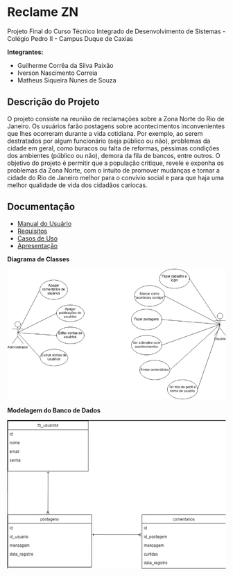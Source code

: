 # Reclame ZN

Projeto Final do Curso Técnico Integrado de Desenvolvimento de Sistemas - Colégio Pedro II - Campus Duque de Caxias

**Integrantes:**
 - Guilherme Corrêa da Silva Paixão
 - Iverson Nascimento Correia
 - Matheus Siqueira Nunes de Souza

 ## Descrição do Projeto

O projeto consiste na reunião de reclamações sobre a Zona Norte do Rio de Janeiro. Os usuários farão postagens sobre acontecimentos inconvenientes que lhes ocorreram durante a vida cotidiana. Por exemplo, ao serem destratados por algum funcionário (seja público ou não), problemas da cidade em geral, como buracos ou falta de reformas, péssimas condições dos ambientes (público ou não), demora da fila de bancos, entre outros.
O objetivo do projeto é permitir que a população critique, revele e exponha os problemas da Zona Norte, com o intuito de promover mudanças e tornar a cidade do Rio de Janeiro melhor para o convívio social e para que haja uma melhor qualidade de vida dos cidadãos cariocas.
## Documentação

- [Manual do Usuário](manual.md)
- [Requisitos](requisitos.md)
- [Casos de Uso](casos-de-uso.md)
- [Apresentação](apresentacao.pdf)

**Diagrama de Classes**

![Diagrama de Classes](diagrama_casos_de_uso.jpg)

**Modelagem do Banco de Dados**

![Diagrama de Banco de Dados](diagrama_de_classes.png)
